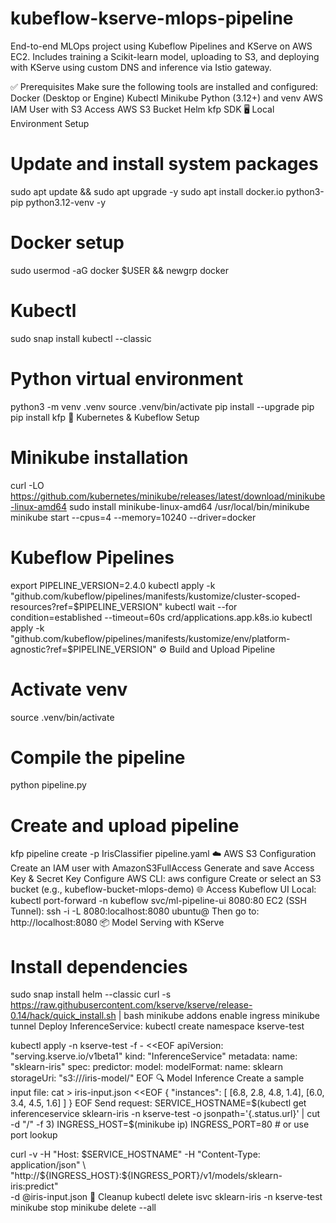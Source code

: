 # kubeflow-kserve-mlops-pipeline
End-to-end MLOps project using Kubeflow Pipelines and KServe on AWS EC2. Includes training a Scikit-learn model, uploading to S3, and deploying with KServe using custom DNS and inference via Istio gateway.

✅ Prerequisites
Make sure the following tools are installed and configured:
Docker (Desktop or Engine)
Kubectl
Minikube
Python (3.12+) and venv
AWS IAM User with S3 Access
AWS S3 Bucket
Helm
kfp SDK
🖥️ Local Environment Setup
# Update and install system packages
sudo apt update && sudo apt upgrade -y
sudo apt install docker.io python3-pip python3.12-venv -y

# Docker setup
sudo usermod -aG docker $USER && newgrp docker

# Kubectl
sudo snap install kubectl --classic

# Python virtual environment
python3 -m venv .venv
source .venv/bin/activate
pip install --upgrade pip
pip install kfp
🧱 Kubernetes & Kubeflow Setup
# Minikube installation
curl -LO https://github.com/kubernetes/minikube/releases/latest/download/minikube-linux-amd64
sudo install minikube-linux-amd64 /usr/local/bin/minikube
minikube start --cpus=4 --memory=10240 --driver=docker

# Kubeflow Pipelines
export PIPELINE_VERSION=2.4.0
kubectl apply -k "github.com/kubeflow/pipelines/manifests/kustomize/cluster-scoped-resources?ref=$PIPELINE_VERSION"
kubectl wait --for condition=established --timeout=60s crd/applications.app.k8s.io
kubectl apply -k "github.com/kubeflow/pipelines/manifests/kustomize/env/platform-agnostic?ref=$PIPELINE_VERSION"
⚙️ Build and Upload Pipeline
# Activate venv
source .venv/bin/activate

# Compile the pipeline
python pipeline.py

# Create and upload pipeline
kfp pipeline create -p IrisClassifier pipeline.yaml
☁️ AWS S3 Configuration
Create an IAM user with AmazonS3FullAccess
Generate and save Access Key & Secret Key
Configure AWS CLI:
aws configure
Create or select an S3 bucket (e.g., kubeflow-bucket-mlops-demo)
🌐 Access Kubeflow UI
Local:
kubectl port-forward -n kubeflow svc/ml-pipeline-ui 8080:80
EC2 (SSH Tunnel):
ssh -i <keypair> -L 8080:localhost:8080 ubuntu@<EC2-Public-IP>
Then go to: http://localhost:8080
📦 Model Serving with KServe
# Install dependencies
sudo snap install helm --classic
curl -s https://raw.githubusercontent.com/kserve/kserve/release-0.14/hack/quick_install.sh | bash
minikube addons enable ingress
minikube tunnel
Deploy InferenceService:
kubectl create namespace kserve-test

kubectl apply -n kserve-test -f - <<EOF
apiVersion: "serving.kserve.io/v1beta1"
kind: "InferenceService"
metadata:
  name: "sklearn-iris"
spec:
  predictor:
    model:
      modelFormat:
        name: sklearn
      storageUri: "s3://<your-bucket-name>/iris-model/"
EOF
🔍 Model Inference
Create a sample input file:
cat > iris-input.json <<EOF
{
  "instances": [
    [6.8, 2.8, 4.8, 1.4],
    [6.0, 3.4, 4.5, 1.6]
  ]
}
EOF
Send request:
SERVICE_HOSTNAME=$(kubectl get inferenceservice sklearn-iris -n kserve-test -o jsonpath='{.status.url}' | cut -d "/" -f 3)
INGRESS_HOST=$(minikube ip)
INGRESS_PORT=80  # or use port lookup

curl -v -H "Host: $SERVICE_HOSTNAME" -H "Content-Type: application/json" \
"http://${INGRESS_HOST}:${INGRESS_PORT}/v1/models/sklearn-iris:predict" \
-d @iris-input.json
🧹 Cleanup
kubectl delete isvc sklearn-iris -n kserve-test
minikube stop
minikube delete --all
